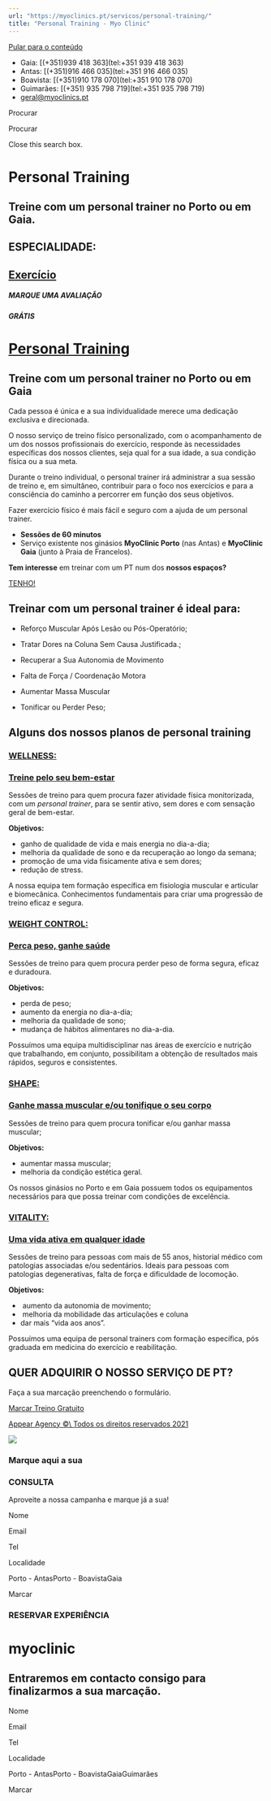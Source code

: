 ```yaml
---
url: "https://myoclinics.pt/servicos/personal-training/"
title: "Personal Training - Myo Clinic"
---
```


[Pular para o conteúdo](https://myoclinics.pt/servicos/personal-training/#content)

- Gaia: [(+351)939 418 363](tel:+351 939 418 363)
- Antas: [(+351)916 466 035](tel:+351 916 466 035)
- Boavista: [(+351)910 178 070](tel:+351 910 178 070)
- Guimarães: [(+351) 935 798 719](tel:+351  935 798 719)
- [geral@myoclinics.pt](mailto:geral@myoclinics.pt)

Procurar

Procurar

Close this search box.

# Personal Training

## Treine com um personal trainer no Porto ou em Gaia.

## ESPECIALIDADE:

## [Exercício](https://myoclinics.pt/single-service)

##### MARQUE UMA AVALIAÇÃO

##### GRÁTIS

# [Personal Training](https://myoclinics.pt/single-service)

## Treine com um personal trainer no Porto ou em Gaia

Cada pessoa é única e a sua individualidade merece uma dedicação exclusiva e direcionada.

O nosso serviço de treino físico personalizado, com o acompanhamento de um dos nossos profissionais do exercício, responde às necessidades específicas dos nossos clientes, seja qual for a sua idade, a sua condição física ou a sua meta.

Durante o treino individual, o personal trainer irá administrar a sua sessão de treino e, em simultâneo, contribuir para o foco nos exercícios e para a consciência do caminho a percorrer em função dos seus objetivos.

Fazer exercício físico é mais fácil e seguro com a ajuda de um personal trainer.

- **Sessões de 60 minutos**
- Serviço existente nos ginásios **MyoClinic Porto** (nas Antas) e **MyoClinic Gaia** (junto à Praia de Francelos).

**Tem interesse** em treinar com um PT num dos **nossos espaços?**

[TENHO!](https://myoclinics.pt/servicos/personal-training/#elementor-action%3Aaction%3Dpopup%3Aopen%26settings%3DeyJpZCI6IjIyMzYiLCJ0b2dnbGUiOmZhbHNlfQ%3D%3D)

## Treinar com um personal trainer é ideal para:

- Reforço Muscular Após Lesão ou Pós-Operatório;
- Tratar Dores na Coluna Sem Causa Justificada.;
- Recuperar a Sua Autonomia de Movimento

- Falta de Força / Coordenação Motora
- Aumentar Massa Muscular
- Tonificar ou Perder Peso;

## Alguns dos nossos planos de personal training

### [WELLNESS:](https://myoclinics.pt/single-service)

### [Treine pelo seu bem-estar](https://myoclinics.pt/single-service)

Sessões de treino para quem procura fazer atividade física monitorizada, com um _personal trainer_, para se sentir ativo, sem dores e com sensação geral de bem-estar.

**Objetivos:**

- ganho de qualidade de vida e mais energia no dia-a-dia;
- melhoria da qualidade de sono e da recuperação ao longo da semana;
- promoção de uma vida fisicamente ativa e sem dores;
- redução de stress.

A nossa equipa tem formação específica em fisiologia muscular e articular e biomecânica. Conhecimentos fundamentais para criar uma progressão de treino eficaz e segura.

### [WEIGHT CONTROL:](https://myoclinics.pt/single-service)

### [Perca peso, ganhe saúde](https://myoclinics.pt/single-service)

Sessões de treino para quem procura perder peso de forma segura, eficaz e duradoura.

**Objetivos:**

- perda de peso;
- aumento da energia no dia-a-dia;
- melhoria da qualidade de sono;
- mudança de hábitos alimentares no dia-a-dia.

Possuímos uma equipa multidisciplinar nas áreas de exercício e nutrição que trabalhando, em conjunto, possibilitam a obtenção de resultados mais rápidos, seguros e consistentes.

### [SHAPE:](https://myoclinics.pt/single-service)

### [Ganhe massa muscular e/ou tonifique o seu corpo](https://myoclinics.pt/single-service)

Sessões de treino para quem procura tonificar e/ou ganhar massa muscular;

**Objetivos:**

- aumentar massa muscular;
- melhoria da condição estética geral.

Os nossos ginásios no Porto e em Gaia possuem todos os equipamentos necessários para que possa treinar com condições de excelência.

### [VITALITY:](https://myoclinics.pt/single-service)

### [Uma vida ativa em qualquer idade](https://myoclinics.pt/single-service)

Sessões de treino para pessoas com mais de 55 anos, historial médico com patologias associadas e/ou sedentários. Ideais para pessoas com patologias degenerativas, falta de força e dificuldade de locomoção.

**Objetivos:**

-  aumento da autonomia de movimento;
-  melhoria da mobilidade das articulações e coluna
- dar mais “vida aos anos”.

Possuímos uma equipa de personal trainers com formação específica, pós graduada em medicina do exercício e reabilitação.

## QUER ADQUIRIR O NOSSO SERVIÇO DE PT?

Faça a sua marcação preenchendo o formulário.

[Marcar Treino Gratuito](https://myoclinics.pt/servicos/personal-training/#elementor-action%3Aaction%3Dpopup%3Aopen%26settings%3DeyJpZCI6IjIyMzYiLCJ0b2dnbGUiOmZhbHNlfQ%3D%3D)

[Appear Agency ©\\
Todos os direitos reservados 2021](http://www.appearagency.pt/)

![](https://myoclinics.pt/wp-content/uploads/2019/11/logo-exerciciocomsaude2_270x.png)

### Marque aqui a sua

### CONSULTA

Aproveite a nossa campanha e marque já a sua!

Nome

Email

Tel

Localidade

Porto - AntasPorto - BoavistaGaia

Marcar

### RESERVAR EXPERIÊNCIA

# myoclinic

## Entraremos em contacto consigo para finalizarmos a sua marcação.

Nome

Email

Tel

Localidade

Porto - AntasPorto - BoavistaGaiaGuimarães

Marcar